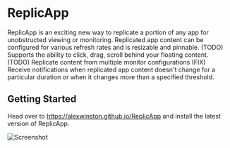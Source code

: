 # ReplicApp

ReplicApp is an exciting new way to replicate a portion of any app for unobstructed viewing or monitoring.
Replicated app content can be configured for various refresh rates and is resizable and pinnable.
(TODO) Supports the ability to click, drag, scroll behind your floating content. 
(TODO) Replicate content from multiple monitor configurations
(FIX) Receive notifications when replicated app content doesn't change for a particular duration or when it changes more than a specified threshold.

## Getting Started

Head over to https://alexwinston.github.io/ReplicApp and install the latest version of ReplicApp.

![Screenshot](http://alexwinston.github.io/ReplicApp/screenshot1.png)
